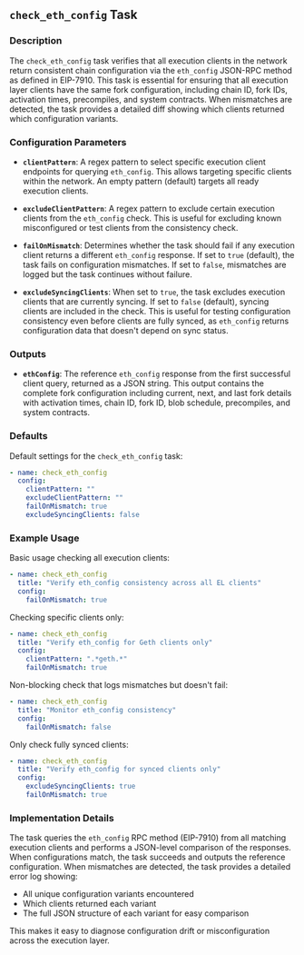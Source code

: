 ## `check_eth_config` Task

### Description
The `check_eth_config` task verifies that all execution clients in the network return consistent chain configuration via the `eth_config` JSON-RPC method as defined in EIP-7910. This task is essential for ensuring that all execution layer clients have the same fork configuration, including chain ID, fork IDs, activation times, precompiles, and system contracts. When mismatches are detected, the task provides a detailed diff showing which clients returned which configuration variants.

### Configuration Parameters

- **`clientPattern`**:
  A regex pattern to select specific execution client endpoints for querying `eth_config`. This allows targeting specific clients within the network. An empty pattern (default) targets all ready execution clients.

- **`excludeClientPattern`**:
  A regex pattern to exclude certain execution clients from the `eth_config` check. This is useful for excluding known misconfigured or test clients from the consistency check.

- **`failOnMismatch`**:
  Determines whether the task should fail if any execution client returns a different `eth_config` response. If set to `true` (default), the task fails on configuration mismatches. If set to `false`, mismatches are logged but the task continues without failure.

- **`excludeSyncingClients`**:
  When set to `true`, the task excludes execution clients that are currently syncing. If set to `false` (default), syncing clients are included in the check. This is useful for testing configuration consistency even before clients are fully synced, as `eth_config` returns configuration data that doesn't depend on sync status.

### Outputs

- **`ethConfig`**:
  The reference `eth_config` response from the first successful client query, returned as a JSON string. This output contains the complete fork configuration including current, next, and last fork details with activation times, chain ID, fork ID, blob schedule, precompiles, and system contracts.

### Defaults

Default settings for the `check_eth_config` task:

```yaml
- name: check_eth_config
  config:
    clientPattern: ""
    excludeClientPattern: ""
    failOnMismatch: true
    excludeSyncingClients: false
```

### Example Usage

Basic usage checking all execution clients:

```yaml
- name: check_eth_config
  title: "Verify eth_config consistency across all EL clients"
  config:
    failOnMismatch: true
```

Checking specific clients only:

```yaml
- name: check_eth_config
  title: "Verify eth_config for Geth clients only"
  config:
    clientPattern: ".*geth.*"
    failOnMismatch: true
```

Non-blocking check that logs mismatches but doesn't fail:

```yaml
- name: check_eth_config
  title: "Monitor eth_config consistency"
  config:
    failOnMismatch: false
```

Only check fully synced clients:

```yaml
- name: check_eth_config
  title: "Verify eth_config for synced clients only"
  config:
    excludeSyncingClients: true
    failOnMismatch: true
```

### Implementation Details

The task queries the `eth_config` RPC method (EIP-7910) from all matching execution clients and performs a JSON-level comparison of the responses. When configurations match, the task succeeds and outputs the reference configuration. When mismatches are detected, the task provides a detailed error log showing:

- All unique configuration variants encountered
- Which clients returned each variant
- The full JSON structure of each variant for easy comparison

This makes it easy to diagnose configuration drift or misconfiguration across the execution layer.
